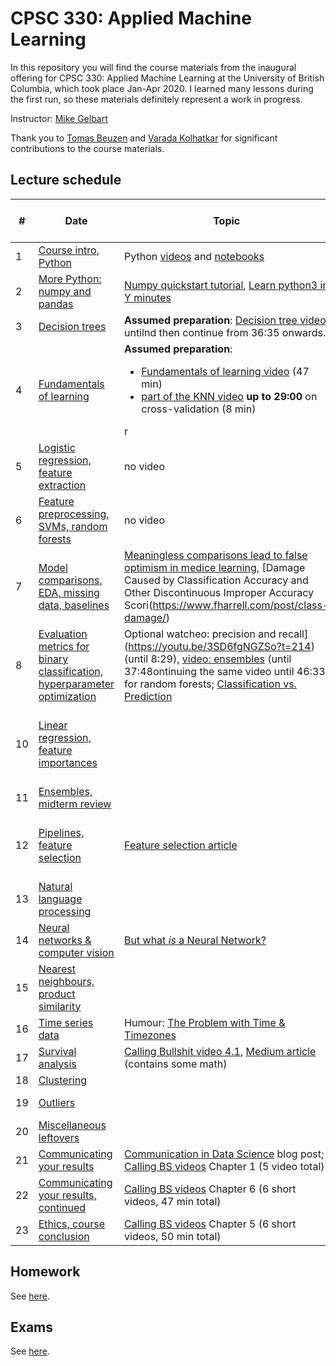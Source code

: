 # CPSC 330: Applied Machine Learning

In this repository you will find the course materials from the inaugural offering for CPSC 330: Applied Machine Learning at the University of British Columbia, which took place Jan-Apr 2020. I learned many lessons during the first run, so these materials definitely represent a work in progress. 

Instructor: [Mike Gelbart](https://www.mikegelbart.com/)

Thank you to [Tomas Beuzen](https://tomasbeuzen.github.io/) and [Varada Kolhatkar](https://kvarada.github.io/) for significant contributions to the course materials.


## Lecture schedule

| # | Date | Topic | Related readings and links | vs. CPSC 340 |
|---|--------|--------|---------------------------|--------------------|
| 1 | [Course intro, Python](lectures/01_syllabus-and-python.ipynb) | Python [videos](https://www.youtube.com/playlist?list=53Q26aQzhknaT3zwWvl7w8wQE) and [notebooks](https://github.com/UBC-MDS/DSCI_511_prog-dsci) |   n/a
| 2 | [More Python: numpy and pandas](lectures/02_numpy-pandas.ipynb) | [Numpy quickstart tutorial](https://docs.scipy.org/doc/numpy/user/quickl), [Learn python3 in Y minutes](https://learnxinyminutes.com/docs/python3/) |  new
| 3 | [Decision trees](lectures/03_decision-trees.ipynb) | **Assumed preparation**: [Decision tree video](https://youtu.be/WYDPYIe3RpQ?t=230) untilnd then continue from 36:35 onwards. | less math
| 4 | [Fundamentals of learning](lectures/04_fundamentals-of-learning.ipynb) | **Assumed preparation**: <ul><li>[Fundamentals of learning video](http.be/dPm-KTrJlFU?t=183) (47 min) <li>[part of the KNN video](https://youtu.be/JRF6oELLn0M?t=1248) **up to 29:00** on cross-validation (8 min)</ul>r
| 5 | [Logistic regression, feature extraction](lectures/05_countvec-and-logreg.ipynb) | no video | less depth on log reg, more on features
| 6 | [Feature preprocessing, SVMs, random forests](lectures/06_feature-preprocessing.ipynb) | no video  | more depth on features, less on SVM/RF
| 7 | [Model comparisons, EDA, missing data, baselines](lectures/07_census-data.ipynb) | [Meaningless comparisons lead to false optimism in medice learning](https://arxiv.org/pdf/1707.06289.pdf), [Damage Caused by Classification Accuracy and Other Discontinuous Improper Accuracy Scori(https://www.fharrell.com/post/class-damage/) | more depth
| 8 | [Evaluation metrics for binary classification, hyperparameter optimization](lectures/08_classification-metrics-hyperopt.ipynb) | Optional watcheo: precision and recall](https://youtu.be/3SD6fgNGZSo?t=214) (until 8:29), [video: ensembles](https://youtu.be/3SD6fgNGZSo?t=1386) (until 37:48ontinuing the same video until 46:33 for random forests; [Classification vs. Prediction](https://www.fharrell.com/post/classification/) | more  |[Regression](lectures/09_regression-housing-data.ipynb) | |  more depth on error metrics
| 10 | [Linear regression, feature importances](lectures/10_feature-importances.ipynb)  |  | more depth on feature importances, less on linear regresion
| 11 | [Ensembles, midterm review](lectures/11_ensembles-review.ipynb) |  | n/a
| 12 | [Pipelines, feature selection](lectures/12_feature-selection-pipelines.ipynb) | [Feature selection article](https://towardsdatascience.com/featuion-techniques-in-machine-learning-with-python-f24e7da3f36e) | pipelines are new, less depth on feature selection
| 13 | [Natural language processing](lectures/13_natural-language-processing.ipynb) |  |  new
| 14 | [Neural networks & computer vision](lectures/14_neural-nets-computer-vision.ipynb) | [But what _is_ a Neural Network?](https://www.youtube.com/wrcAruvnKk&list=PLZHQObOWTQDNU6R1_67000Dx_ZCJB-3pi) | less depth
| 15 | [Nearest neighbours, product similarity](lectures/15_nearest-neighbours.ipynb) | | less depth
| 16 | [Time series data](lectures/16_time-series-data.ipynb) | Humour: [The Problem with Time & Timezones](https://www.youtube.com/watch?v=-5wpm-gesOY) | new 
| 17 | [Survival analysis](lectures/17_survival-analysis.ipynb) | [Calling Bullshit video 4.1](https://www.youtube.com/watch?v=ITWQ5psx9Sw&list=D1Sje5jWxt-4CSZD7bUI4gSPS&index=19&t=0s), [Medium article](https://towardsdatascience.com/survisis-intuition-implementation-in-python-504fde4fcf8e) (contains some math) | new
| 18 | [Clustering](lectures/18_clustering.ipynb) | | less depth
| 19 | [Outliers](lectures/19_outliers.ipynb) |  | different angle
| 20 | [Miscellaneous leftovers](lectures/20_miscellaneous-leftovers.ipynb) |  | new 
| 21 | [Communicating your results](lectures/21_communication.ipynb) |  [Communication in Data Science](https://ubc-mds.github.io/2017-I-542-communication/) blog post; [Calling BS videos](https://www.youtube.com/playlist?list=PLPnZfvKID1Sje5jWxt-4CSZD7bUI4gSPS) Chapter 1 (5 video total) |  new
| 22 | [Communicating your results, continued](lectures/22_communication-continued.ipynb) | [Calling BS videos](https://www.youtube.com/playlist?list=D1Sje5jWxt-4CSZD7bUI4gSPS) Chapter 6 (6 short videos, 47 min total) | new
| 23 | [Ethics, course conclusion](lectures/23_ethics-conclusion.ipynb) |  [Calling BS videos](https://www.youtube.com/playlist?list=PLPnZfvKID1Sje5jWxt-4CSZD7bUI4gSPS) Chapter 5 (6 short videos, 50 min total) | new

## Homework

See [here](https://github.com/UBC-CS/cpsc330/tree/master/hw).

## Exams

See [here](https://github.com/UBC-CS/cpsc330/tree/master/exams).